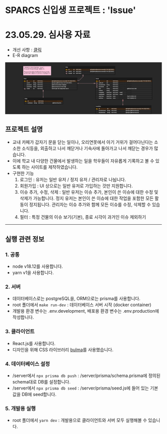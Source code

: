 # SPARCS 신입생 프로젝트 : 'Issue'

# 23.05.29. 심사용 자료
- 개선 사항 : <a href="https://jinhyeonkwon.notion.site/e9817e44613d4ad2938d4de8283fcca2">클릭</a>
- E-R diagram
<img src="./Newbie-Proj_ERD.png"/>

## 프로젝트 설명
- 교내 카페가 갑자기 문을 닫는 일이나, 오리연못에서 아기 거위가 걸어다닌다는 소소한 소식등을, 외출하고 나서 깨닫거나 기숙사에 돌아가고 나서 깨닫는 경우가 많습니다.
- 이에 학교 내 다양한 건물에서 발생하는 일을 학우들이 자유롭게 기록하고 볼 수 있도록 하는 사이트를 제작하였습니다.
- 구현한 기능
  1. 로그인 : 유저는 일반 유저 / 정지 유저 / 관리자로 나뉩니다.
  2. 회원가입 : UI 상으로는 일반 유저로 가입하는 것만 지원합니다.
  3. 이슈 추가, 수정, 삭제 : 일반 유저는 이슈 추가, 본인이 쓴 이슈에 대한 수정 및 삭제가 가능합니다. 정지 유저는 본인이 쓴 이슈에 대한 작업을 포함한 모든 활동이 정지됩니다. 관리자는 이슈 추가와 함께 모든 이슈를 수정, 삭제할 수 있습니다.
  4. 필터 : 특정 건물의 이슈 보기(기본), 종료 시각이 과거인 이슈 제외하기

---
## 실행 관련 정보
### 1. 공통
- node v18.12를 사용합니다.
- yarn v1을 사용합니다.
### 2. 서버
- 데이터베이스로는 postgreSQL을, ORM으로는 prisma를 사용합니다.
- root 폴더에서 `make run-dev` : 데이터베이스 서버 시작 (docker container)
- 개발용 환경 변수는 .env.development, 배포용 환경 변수는 .env.production에 작성합니다.
### 3. 클라이언트
- React.js를 사용합니다.
- 디자인을 위해 CSS 라이브러리 <a href="https://bulma.io/">bulma</a>를 사용했습니다.
### 4. 데이터베이스 설정
- /server에서 `npx prisma db push` : /server/prisma/schema.prisma에 정의된 schema대로 DB를 설정합니다.
- /server에서 `npx prisma db seed` : /server/prisma/seed.js에 들어 있는 기본값을 DB에 seed합니다.
### 5. 개발용 실행
- root 폴더에서 `yarn dev` : 개발용으로 클라이언트와 서버 모두 실행해볼 수 있습니다.
